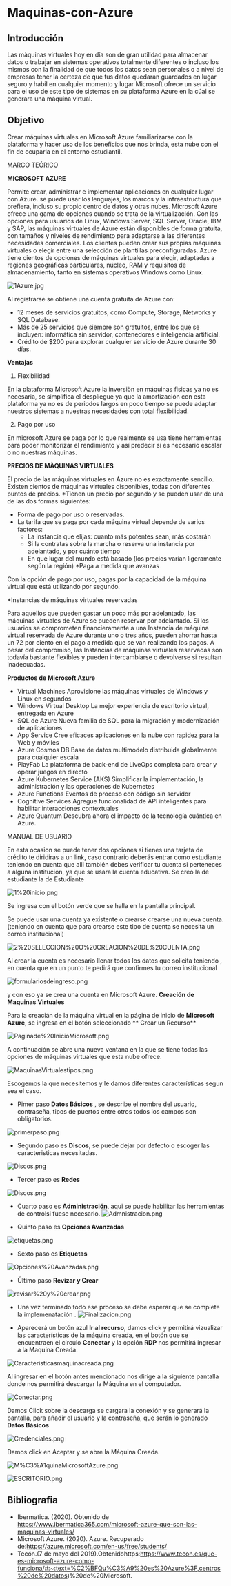# Maquinas-con-Azure
## Introducción
Las màquinas virtuales hoy en día son de gran utilidad para almacenar datos o trabajar en sistemas operativos totalmente diferentes o incluso los mismos con la finalidad de que todos los datos sean personales o a nivel de empresas tener la certeza de que tus datos quedaran guardados en lugar seguro y habil en cualquier momento y lugar  Microsoft ofrece un servicio para el uso de este tipo de sistemas en su plataforma Azure en la cúal se generara una máquina virtual. 

## Objetivo

Crear máquinas virtuales en Microsoft Azure familiarizarse con la plataforma y hacer uso de los beneficios  que nos brinda, esta nube con el fin de ocuparla en el entorno estudiantil.

MARCO TEÓRICO
   
**MICROSOFT AZURE**

Permite crear, administrar e implementar aplicaciones en cualquier lugar con Azure. se puede usar los lenguajes, los marcos y la infraestructura que prefiera, incluso su propio centro de datos y otras nubes.
Microsoft Azure ofrece una gama de opciones cuando se trata de la virtualización.
Con las opciones para usuarios de Linux, Windows Server, SQL Server, Oracle, IBM y SAP, las máquinas virtuales de Azure están disponibles de forma gratuita, con tamaños y niveles de rendimiento para adaptarse a las diferentes necesidades comerciales. 
Los clientes pueden crear sus propias máquinas virtuales o elegir entre una selección de plantillas preconfiguradas. Azure tiene cientos de opciones de máquinas virtuales para elegir, adaptadas a regiones geográficas particulares, núcleo, RAM y requisitos de almacenamiento, tanto en sistemas operativos Windows como Linux.

 ![1Azure.jpg](https://github.com/CFernanda/Maquinas-con-Azure/blob/master/IMG/1Azure.jpg) 
 
 Al registrarse se obtiene una cuenta gratuita de Azure con:
- 12 meses de servicios gratuitos, como Compute, Storage, Networks y SQL Database.
- Más de 25 servicios que siempre son gratuitos, entre los que se incluyen: informática sin servidor, contenedores e inteligencia artificial.
- Crédito de $200 para explorar cualquier servicio de Azure durante 30 días.
 
**Ventajas**
1) Flexibilidad 

En la plataforma Microsoft Azure la inversiòn en máquinas fisicas ya no es necesaria, se simplifica el despliegue ya que la amortizaciòn con esta plataforma ya no es de periodos largos en poco tiempo se puede adaptar nuestros sistemas a nuestras necesidades con total flexibilidad. 

2) Pago por uso

En microsoft Azure se paga por lo que realmente se usa tiene herramientas para poder monitorizar el rendimiento y así predecir si es necesario escalar o no nuestras máquinas.
 
 **PRECIOS DE MÀQUINAS VIRTUALES**

El precio de las máquinas virtuales en Azure no es exactamente sencillo. Existen cientos de máquinas virtuales disponibles, todas con diferentes puntos de precios.
*Tienen un precio por segundo y se pueden usar de una de las dos formas siguientes:

- Forma de pago por uso o reservadas.  
- La tarifa que se paga por cada máquina virtual depende de varios factores: 
     - La instancia que elijas: cuanto más potentes sean, más costarán
     - Si la contratas sobre la marcha o reserva una instancia por adelantado, y por cuánto tiempo
     - En qué lugar del mundo está basado (los precios varían ligeramente según la región)
*Paga a medida que avanzas

Con la opción de pago por uso, pagas por la capacidad de la máquina virtual que está utilizando por segundo. 

*Instancias de máquinas virtuales reservadas

Para aquellos que pueden gastar un poco más por adelantado, las máquinas virtuales de Azure se pueden reservar por adelantado. Si los usuarios se comprometen financieramente a una Instancia de máquina virtual reservada de Azure durante uno o tres años, pueden ahorrar hasta un 72 por ciento en el pago a medida que se van realizando los pagos. A pesar del compromiso, las Instancias de máquinas virtuales reservadas son todavía bastante flexibles y pueden intercambiarse o devolverse si resultan inadecuadas.
 
**Productos de Microsoft Azure**
- Virtual Machines
Aprovisione las máquinas virtuales de Windows y Linux en segundos
- Windows Virtual Desktop
La mejor experiencia de escritorio virtual, entregada en Azure
- SQL de Azure
Nueva familia de SQL para la migración y modernización de aplicaciones
- App Service
Cree eficaces aplicaciones en la nube con rapidez para la Web y móviles
- Azure Cosmos DB
Base de datos multimodelo distribuida globalmente para cualquier escala
- PlayFab
La plataforma de back-end de LiveOps completa para crear y operar juegos en directo
- Azure Kubernetes Service (AKS)
Simplificar la implementación, la administración y las operaciones de Kubernetes
- Azure Functions
Eventos de proceso con código sin servidor
- Cognitive Services
Agregue funcionalidad de API inteligentes para habilitar interacciones contextuales
- Azure Quantum
Descubra ahora el impacto de la tecnología cuántica en Azure.

MANUAL DE USUARIO

En esta ocasion se puede tener dos opciones si tienes una tarjeta de crédito te diridiras a un link, caso contrario deberás entrar como estudiante teniendo en cuenta que alli también debes verificar tu cuenta si perteneces a alguna institucion, ya que se usara la cuenta educativa.
Se creo la de estudiante
la de Estudiante
 
 ![1%20inicio.png](https://github.com/CFernanda/Maquinas-con-Azure/blob/master/IMG/1%20inicio.png)

Se ingresa con el botón verde que se halla en la pantalla principal.

 Se puede usar una cuenta ya existente o crearse crearse una nueva cuenta.(teniendo en cuenta que para crearse este tipo de cuenta se necesita un correo institucional)
 
 ![2%20SELECCION%20O%20CREACION%20DE%20CUENTA.png](https://github.com/CFernanda/Maquinas-con-Azure/blob/master/IMG/2%20SELECCION%20O%20CREACION%20DE%20CUENTA.png)

Al crear la cuenta es necesario llenar todos los datos que solicita teniendo , en cuenta que en un punto te pedirá que confirmes tu correo institucional

![formulariosdeingreso.png](https://github.com/CFernanda/Maquinas-con-Azure/blob/master/IMG/formulariosdeingreso.png)

 y con eso ya se crea una cuenta en Microsoft Azure.
 **Creación de Maquinas Virtuales**
 
 Para la creacián de la máquina virtual en la página de inicio de **Microsoft Azure**, se ingresa en el botón seleccionado ** Crear un Recurso**
 
 ![Paginade%20InicioMicrosoft.png](https://github.com/CFernanda/Maquinas-con-Azure/blob/master/IMG/Paginade%20InicioMicrosoft.png)
 
 A continuación se abre una nueva ventana en la que se tiene todas las opciones de máquinas virtuales que esta nube ofrece.
 
 ![MaquinasVirtualestipos.png](https://github.com/CFernanda/Maquinas-con-Azure/blob/master/IMG/MaquinasVirtualestipos.png)
 
 Escogemos la que necesitemos y le damos  diferentes características segun sea el caso.
 
 - Pimer paso **Datos Básicos** , se describe el nombre del usuario, contraseña, tipos de puertos entre otros todos los campos son obligatorios.
 
 ![primerpaso.png](https://github.com/CFernanda/Maquinas-con-Azure/blob/master/IMG/primerpaso.png)
 
 - Segundo paso es  **Discos**, se puede dejar por defecto o escoger las caracteristicas necesitadas.
 
 ![Discos.png](https://github.com/CFernanda/Maquinas-con-Azure/blob/master/IMG/Discos.png)
 
 - Tercer paso es **Redes**
 
 ![Discos.png](https://github.com/CFernanda/Maquinas-con-Azure/blob/master/IMG/Discos.png)
 
 - Cuarto paso es **Administración**, aqui se puede habilitar las herramientas de controlsi fuese necesario.
 ![Admnistracion.png](https://github.com/CFernanda/Maquinas-con-Azure/blob/master/IMG/Admnistracion.png)
 
 
 - Quinto paso es **Opciones Avanzadas**
 
 ![etiquetas.png](https://github.com/CFernanda/Maquinas-con-Azure/blob/master/IMG/etiquetas.png)
 
 - Sexto paso es **Etiquetas**
 
 ![Opciones%20Avanzadas.png](https://github.com/CFernanda/Maquinas-con-Azure/blob/master/IMG/Opciones%20Avanzadas.png)
 
 - Último paso **Revizar y Crear**
 
 ![revisar%20y%20crear.png]( https://github.com/CFernanda/Maquinas-con-Azure/blob/master/IMG/revisar%20y%20crear.png)
 
 - Una vez terminado todo ese proceso se debe esperar que se complete la implemenatación
 .
 ![Finalizacion.png]( https://github.com/CFernanda/Maquinas-con-Azure/blob/master/IMG/Finalizacion.png)
 
 - Aparecerá un botón  azul **Ir al recurso**, damos click  y permitirá vizualizar las características de la máquina creada, en el botón que se encuentraen el circulo
 **Conectar**  y la opción **RDP** nos permitirá ingresar a la Maquina Creada.
 
 ![Caracteristicasmaquinacreada.png]( https://github.com/CFernanda/Maquinas-con-Azure/blob/master/IMG/Caracteristicasmaquinacreada.png)
 
 Al ingresar en el botón antes mencionado nos dirige a la siguiente pantalla donde nos permitirá descargar la Máquina en el computador.
 
  ![Conectar.png]( https://github.com/CFernanda/Maquinas-con-Azure/blob/master/IMG/Conectar.png)
  
  Damos Click sobre la descarga se cargara la conexión y se generará la pantalla, para añadir el usuario y la contraseña, que serán lo generado 
  **Datos Básicos**
  
 ![Credenciales.png]( https://github.com/CFernanda/Maquinas-con-Azure/blob/master/IMG/Credenciales.png)
 
 Damos click en Aceptar y se abre la Máquina Creada.

 ![M%C3%A1quinaMicrosoftAzure.png]( https://github.com/CFernanda/Maquinas-con-Azure/blob/master/IMG/M%C3%A1quinaMicrosoftAzure.png)
 
 ![ESCRITORIO.png]( https://github.com/CFernanda/Maquinas-con-Azure/blob/master/IMG/ESCRITORIO.png) 
 
 
## Bibliografia

* Ibermatica. (2020). Obtenido de https://www.ibermatica365.com/microsoft-azure-que-son-las-maquinas-virtuales/
* Microsoft Azure. (2020). Azure. Recuperado de:https://azure.microsoft.com/en-us/free/students/
* Tecón.(7 de mayo del 2019).Obtenidohttps:https://www.tecon.es/que-es-microsoft-azure-como-funciona/#:~:text=%C2%BFQu%C3%A9%20es%20Azure%3F,centros%20de%20datos)%20de%20Microsoft.

  
  
 
 
 


